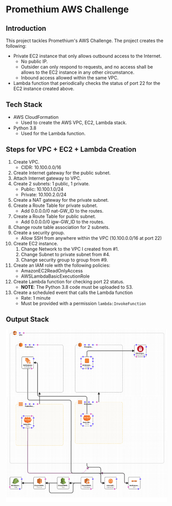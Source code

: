 # Promethium AWS Challenge

## Introduction

This project tackles Promethium's AWS Challenge. The project creates the following:
* Private EC2 instance that only allows outbound access to the Internet.
    * No public IP.
    * Outsider can only respond to requests, and no access shall be allows to the EC2 instance in any other circumstance.
    * Inbound access allowed within the same VPC.
* Lambda function that periodically checks the status of port 22 for the EC2 instance created above.


## Tech Stack

* AWS CloudFormation
    * Used to create the AWS VPC, EC2, Lambda stack.
* Python 3.8
    * Used for the Lambda function.


## Steps for VPC + EC2 + Lambda Creation

1. Create VPC.
    * CIDR: 10.100.0.0/16
1. Create Internet gateway for the public subnet.
1. Attach Internet gateway to VPC.
1. Create 2 subnets: 1 public, 1 private.
    * Public: 10.100.1.0/24
    * Private: 10.100.2.0/24
1. Create a NAT gateway for the private subnet.
1. Create a Route Table for private subnet.
    * Add 0.0.0.0/0 nat-GW_ID to the routes.
1. Create a Route Table for public subnet.
    * Add 0.0.0.0/0 igw-GW_ID to the routes.
1. Change route table association for 2 subnets.
1. Create a security group.
    * Allow SSH from anywhere within the VPC (10.100.0.0/16 at port 22)
1. Create EC2 instance.
    1. Change Network to the VPC I created from #1.
    1. Change Subnet to private subnet from #4.
    1. Change security group to group from #9.
1. Create an IAM role with the following policies:
    * AmazonEC2ReadOnlyAccess
    * AWSLambdaBasicExecutionRole
1. Create Lambda function for checking port 22 status.
    * **NOTE**: The Python 3.8 code must be uploaded to S3.
1. Create a scheduled event that calls the Lambda function
    * Rate: 1 minute
    * Must be provided with a permission `lambda:InvokeFunction`


## Output Stack

![Image of output stack](https://github.com/dkkim6200/promethium-aws-challenge/raw/master/template_visualization.png)
